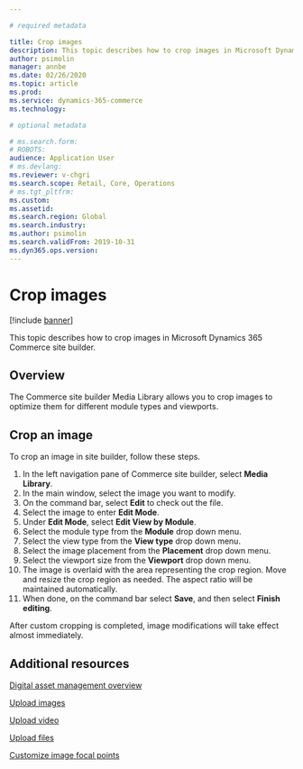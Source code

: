 ```yaml
---

# required metadata

title: Crop images
description: This topic describes how to crop images in Microsoft Dynamics 365 Commerce site builder.
author: psimolin
manager: annbe
ms.date: 02/26/2020
ms.topic: article
ms.prod: 
ms.service: dynamics-365-commerce
ms.technology: 

# optional metadata

# ms.search.form: 
# ROBOTS: 
audience: Application User
# ms.devlang: 
ms.reviewer: v-chgri
ms.search.scope: Retail, Core, Operations
# ms.tgt_pltfrm: 
ms.custom: 
ms.assetid: 
ms.search.region: Global
ms.search.industry: 
ms.author: psimolin
ms.search.validFrom: 2019-10-31
ms.dyn365.ops.version: 
---
```


# Crop images

[!include [banner](includes/banner.md)]

This topic describes how to crop images in Microsoft Dynamics 365 Commerce site builder.

## Overview

The Commerce site builder Media Library allows you to crop images to optimize them for different module types and viewports.

## Crop an image

To crop an image in site builder, follow these steps.

1. In the left navigation pane of Commerce site builder, select **Media Library**.
1. In the main window, select the image you want to modify.
1. On the command bar, select **Edit** to check out the file.
1. Select the image to enter **Edit Mode**.
1. Under **Edit Mode**, select **Edit View by Module**.
1. Select the module type from the **Module** drop down menu.
1. Select the view type from the **View type** drop down menu.
1. Select the image placement from the **Placement** drop down menu.
1. Select the viewport size from the **Viewport** drop down menu.
1. The image is overlaid with the area representing the crop region. Move and resize the crop region as needed. The aspect ratio will be maintained automatically.
1. When done, on the command bar select **Save**, and then select **Finish editing**. 

After custom cropping is completed, image modifications will take effect almost immediately.

## Additional resources

[Digital asset management overview](dam-overview.md)

[Upload images](dam-upload-images.md)

[Upload video](dam-upload-video.md)

[Upload files](dam-upload-files.md)

[Customize image focal points](dam-custom-focal-point.md)
